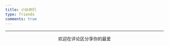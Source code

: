 ```yaml
---
title: 小伙伴们
type: friends
comments: true
---
```


<style>.links-content{margin:1rem 1.5rem 0}.link-navigation::after{content:" ";display:block;clear:both}.card{width:130px;font-size:1rem;padding:0;border-radius:4px;transition-duration:.15s;margin-bottom:1rem;display:block;float:left;box-shadow:0 2px 6px 0 rgba(0,0,0,.12);background:#f5f5f5}.card{margin-left:16px}@media(max-width:567px){.card{margin-left:16px;width:calc((100% - 16px)/2)}.card:nth-child(2n+1){margin-left:0}.card:not(:nth-child(2n+1)){margin-left:16px}}@media(min-width:567px){.card{margin-left:16px;width:calc((100% - 32px)/3)}.card:nth-child(3n+1){margin-left:0}.card:not(:nth-child(3n+1)){margin-left:16px}}@media(min-width:768px){.card{margin-left:16px;width:calc((100% - 48px)/4)}.card:nth-child(4n+1){margin-left:0}.card:not(:nth-child(4n+1)){margin-left:16px}}@media(min-width:1200px){.card{margin-left:16px;width:calc((100% - 64px)/5)}.card:nth-child(5n+1){margin-left:0}.card:not(:nth-child(5n+1)){margin-left:16px}}.card:hover{transform:scale(1.1);box-shadow:0 2px 6px 0 rgba(0,0,0,.12),0 0 6px 0 rgba(0,0,0,.04)}.card .thumb{width:100%;height:0;padding-bottom:100%;background-size:100% 100%!important}.posts-expand .post-body img{margin:0;padding:0;border:0}.card .card-header{display:block;text-align:center;padding:1rem .25rem;font-weight:500;color:#333;white-space:normal}.card .card-header a{font-style:normal;color:#2bbc8a;font-weight:700;text-decoration:none;border:0}.card .card-header a:hover{color:#d480aa;text-decoration:none;border:0}
</style>

<div><div class="links-content"><div class="link-navigation" id="links1"></div></div></div>

------

<div style="text-align:center;">
  <span class="with-love" id="animate1"><i class="fa fa-heart"></i></span>
  欢迎在评论区分享你的最爱
  <span class="with-love" id="animate2"><i class="fa fa-heart"></i></span>
</div>
